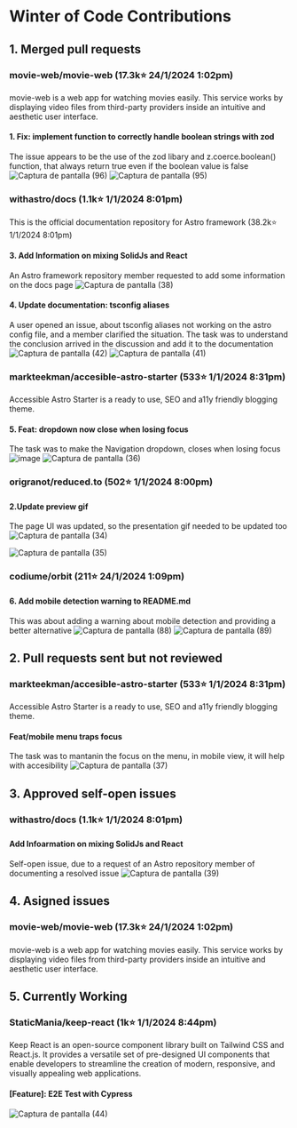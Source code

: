 ﻿# Winter of Code Contributions
 
## 1. Merged pull requests 

### movie-web/movie-web (17.3k⭐ 24/1/2024 1:02pm)
movie-web is a web app for watching movies easily.
This service works by displaying video files from third-party providers inside an intuitive and aesthetic user interface.

#### 1. Fix: implement function to correctly handle boolean strings with zod
The issue appears to be the use of the zod libary and z.coerce.boolean() function, that always return true even if the boolean value is false
![Captura de pantalla (96)](https://github.com/gsi-kevincarrera/Winter-of-Code-Contributions/assets/144747596/3ba38803-d823-4369-afca-5d77360e068e)
![Captura de pantalla (95)](https://github.com/gsi-kevincarrera/Winter-of-Code-Contributions/assets/144747596/d14f00f7-4984-46f2-af8f-7a5405cfd076)

### withastro/docs (1.1k⭐ 1/1/2024 8:01pm)
This is the official documentation repository for Astro framework (38.2k⭐ 1/1/2024 8:01pm)

#### 3. Add Information on mixing SolidJs and React 
An Astro framework repository member requested to add some information on the docs page
![Captura de pantalla (38)](https://github.com/gsi-kevincarrera/Winter-of-Code-Contributions/assets/144747596/0898f6c9-7973-409e-9869-fe322a7a2039)

#### 4. Update documentation: tsconfig aliases
A user opened an issue, about tsconfig aliases not working on the astro config file, and a member clarified the situation. The task was to understand the conclusion arrived
in the discussion and add it to the documentation
![Captura de pantalla (42)](https://github.com/gsi-kevincarrera/Winter-of-Code-Contributions/assets/144747596/6760eb1f-de21-4050-8bba-5610ac7f9b20)
![Captura de pantalla (41)](https://github.com/gsi-kevincarrera/Winter-of-Code-Contributions/assets/144747596/47887eb9-9ee9-4b52-8c1b-44b522c4ee89)

### markteekman/accesible-astro-starter (533⭐ 1/1/2024 8:31pm)
Accessible Astro Starter is a ready to use, SEO and a11y friendly blogging theme.

#### 5. Feat: dropdown now close when losing focus
The task was to make the Navigation dropdown, closes when losing focus
![image](https://github.com/gsi-kevincarrera/Winter-of-Code-Contributions/assets/144747596/145871a6-e450-4020-8f19-d9f8cc4a2126)
![Captura de pantalla (36)](https://github.com/gsi-kevincarrera/Winter-of-Code-Contributions/assets/144747596/2da79635-f09a-4d44-a5d0-509b860fd5dd)

### origranot/reduced.to (502⭐ 1/1/2024 8:00pm)

#### 2.Update preview gif 
The page UI was updated, so the presentation gif needed to be updated too
![Captura de pantalla (34)](https://github.com/gsi-kevincarrera/Winter-of-Code-Contributions/assets/144747596/e3981c06-f111-4bc2-a251-a7de89accf05)

![Captura de pantalla (35)](https://github.com/gsi-kevincarrera/Winter-of-Code-Contributions/assets/144747596/b8f9f433-12fb-4b8b-afd1-916d3a319725)

### codiume/orbit (211⭐ 24/1/2024 1:09pm)

#### 6. Add mobile detection warning to README.md
This was about adding a warning about mobile detection and providing a better alternative
![Captura de pantalla (88)](https://github.com/gsi-kevincarrera/Winter-of-Code-Contributions/assets/144747596/30511dc0-01b8-4d6c-b03a-2e238590769d)
![Captura de pantalla (89)](https://github.com/gsi-kevincarrera/Winter-of-Code-Contributions/assets/144747596/58199d17-8b3b-485d-9619-586a382a6818)

## 2. Pull requests sent but not reviewed

### markteekman/accesible-astro-starter (533⭐ 1/1/2024 8:31pm)
Accessible Astro Starter is a ready to use, SEO and a11y friendly blogging theme.

#### Feat/mobile menu traps focus
The task was to mantanin the focus on the menu, in mobile view, it will help with accesibility
![Captura de pantalla (37)](https://github.com/gsi-kevincarrera/Winter-of-Code-Contributions/assets/144747596/ad0c5abe-d808-4c4f-9c70-79cb5e793e38)

## 3. Approved self-open issues 

### withastro/docs (1.1k⭐ 1/1/2024 8:01pm)

#### Add Infoarmation on mixing SolidJs and React 
Self-open issue, due to a request of an Astro repository member of documenting a resolved issue
![Captura de pantalla (39)](https://github.com/gsi-kevincarrera/Winter-of-Code-Contributions/assets/144747596/67f44665-4881-447f-893f-d3ba75fa7691)

## 4. Asigned issues

### movie-web/movie-web (17.3k⭐ 24/1/2024 1:02pm)
movie-web is a web app for watching movies easily.
This service works by displaying video files from third-party providers inside an intuitive and aesthetic user interface.

## 5. Currently Working

### StaticMania/keep-react (1k⭐ 1/1/2024 8:44pm)
Keep React is an open-source component library built on Tailwind CSS and React.js. It provides a versatile set of pre-designed UI components that enable developers to streamline the creation of modern, responsive, and visually appealing web applications.

#### [Feature]: E2E Test with Cypress
![Captura de pantalla (44)](https://github.com/gsi-kevincarrera/Winter-of-Code-Contributions/assets/144747596/eeb307fb-f847-4cbc-860e-8944671c66fc)


